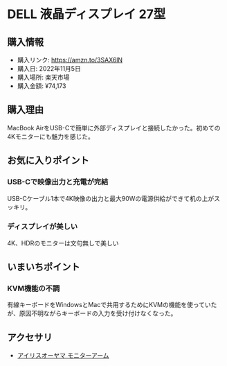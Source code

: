 # DELL 液晶ディスプレイ 27型
## 購入情報
- 購入リンク: <https://amzn.to/3SAX6lN>
- 購入日: 2022年11月5日
- 購入場所: 楽天市場
- 購入金額: ¥74,173
## 購入理由
MacBook AirをUSB-Cで簡単に外部ディスプレイと接続したかった。初めての4Kモニターにも魅力を感じた。

## お気に入りポイント
### USB-Cで映像出力と充電が完結
USB-Cケーブル1本で4K映像の出力と最大90Wの電源供給ができて机の上がスッキリ。
### ディスプレイが美しい
4K、HDRのモニターは文句無しで美しい
## いまいちポイント
### KVM機能の不調
有線キーボードをWindowsとMacで共用するためにKVMの機能を使っていたが、原因不明ながらキーボードの入力を受け付けなくなった。

## アクセサリ
- [アイリスオーヤマ モニターアーム](https://amzn.to/3OEjZDu)